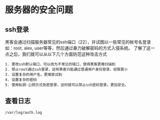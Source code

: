 # 服务器的安全问题

## ssh登录

黑客会通过扫描服务器常见的ssh端口（22），并试图以一些常见的帐号名登录如：root, alex, user等等，然后通过暴力破解密码的方式入侵系统。
了解了这一点之后，我们就可以从以下几个方面防范这种攻击方式

    1. 更改ssh默认端口，可以改为不常见的端口，使得黑客更难扫描到
    2. 禁止root通过ssh登录，这样黑客只能通过普通用户身份登录，权限更小
    3. 设置复杂的用户名，更难尝试到
    4. 设置复杂的密码
    5. 使用私钥-公钥方式免密登录，这时就可以禁止ssh密码登录，更加安全。

## 查看日志

    /var/log/auth.log